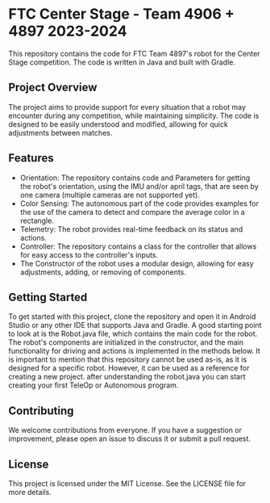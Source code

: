 # FTC Center Stage - Team 4906 + 4897 2023-2024

This repository contains the code for FTC Team 4897's robot for the Center Stage competition. The code is written in Java and built with Gradle.

## Project Overview

The project aims to provide support for every situation that a robot may encounter during any competition, while maintaining simplicity. The code is designed to be easily understood and modified, allowing for quick adjustments between matches.

## Features

- Orientation: The repository contains code and Parameters for getting the robot's orientation, using the IMU and/or april tags, that are seen by one camera (multiple cameras are not supported yet).
- Color Sensing: The autonomous part of the code provides examples for the use of the camera to detect and compare the average color in a rectangle.
- Telemetry: The robot provides real-time feedback on its status and actions.
- Controller: The repository contains a class for the controller that allows for easy access to the controller's inputs.
- The Constructor of the robot uses a modular design, allowing for easy adjustments, adding, or removing of components.

## Getting Started

To get started with this project, clone the repository and open it in Android Studio or any other IDE that supports Java and Gradle.
A good starting point to look at is the Robot.java file, which contains the main code for the robot. The robot's components are initialized in the constructor, and the main functionality for driving and actions is implemented in the methods below.
It is important to mention that this repository cannot be used as-is, as it is designed for a specific robot. However, it can be used as a reference for creating a new project.
after understanding the robot.java you can start creating your first TeleOp or Autonomous program. 

## Contributing
We welcome contributions from everyone. If you have a suggestion or improvement, please open an issue to discuss it or submit a pull request.

## License
This project is licensed under the MIT License. See the LICENSE file for more details.